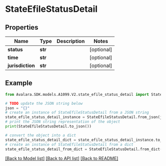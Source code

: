 # StateEfileStatusDetail


## Properties

Name | Type | Description | Notes
------------ | ------------- | ------------- | -------------
**status** | **str** |  | [optional] 
**time** | **str** |  | [optional] 
**jurisdiction** | **str** |  | [optional] 

## Example

```python
from Avalara.SDK.models.A1099.V2.state_efile_status_detail import StateEfileStatusDetail

# TODO update the JSON string below
json = "{}"
# create an instance of StateEfileStatusDetail from a JSON string
state_efile_status_detail_instance = StateEfileStatusDetail.from_json(json)
# print the JSON string representation of the object
print(StateEfileStatusDetail.to_json())

# convert the object into a dict
state_efile_status_detail_dict = state_efile_status_detail_instance.to_dict()
# create an instance of StateEfileStatusDetail from a dict
state_efile_status_detail_from_dict = StateEfileStatusDetail.from_dict(state_efile_status_detail_dict)
```
[[Back to Model list]](../README.md#documentation-for-models) [[Back to API list]](../README.md#documentation-for-api-endpoints) [[Back to README]](../README.md)


